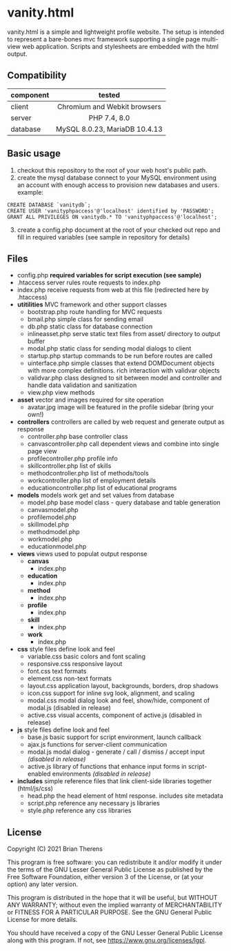 # vanity.html

vanity.html is a simple and lightweight profile website. The setup is intended to represent a bare-bones mvc framework supporting a single page multi-view web application. Scripts and stylesheets are embedded with the html output.

## Compatibility
| component | tested |
|----------|:-------------:|
| client   | Chromium and Webkit browsers |
| server   | PHP 7.4, 8.0 |
| database | MySQL 8.0.23, MariaDB 10.4.13 |

## Basic usage

1. checkout this repository to the root of your web host's public path.
2. create the mysql database
connect to your MySQL environment using an account with enough access to provision new databases and users. example:
```
CREATE DATABASE `vanitydb`;  
CREATE USER 'vanityphpaccess'@'localhost' identified by 'PASSWORD';  
GRANT ALL PRIVILEGES ON vanitydb.* TO 'vanityphpaccess'@'localhost';  
```
3. create a config.php document at the root of your checked out repo and fill in required variables (see sample in repository for details)

## Files
- config.php  **required variables for script execution (see sample)**
- .htaccess  server rules route requests to index.php
- index.php  receive requests from web at this file (redirected here by .htaccess)
- __utitilities__  MVC framework and other support classes
  - bootstrap.php  route handling for MVC requests
  - bmail.php  simple class for sending email
  - db.php  static class for database connection
  - inlineasset.php  serve static text files from asset/ directory to output buffer
  - modal.php  static class for sending modal dialogs to client
  - startup.php  startup commands to be run before routes are called
  - uinterface.php  simple classes that extend DOMDocument objects with more complex definitions. rich interaction with validvar objects
  - validvar.php  class designed to sit between model and controller and handle data validation and sanitization
  - view.php  view methods
- __asset__  vector and images required for site operation
  - avatar.jpg  image will be featured in the profile sidebar (bring your own!)
- __controllers__  controllers are called by web request and generate output as response
  - controller.php  base controller class
  - canvascontroller.php  call dependent views and combine into single page view
  - profilecontroller.php  profile info
  - skillcontroller.php list of skills
  - methodcontroller.php list of methods/tools
  - workcontroller.php list of employment details
  - educationcontroller.php list of educational programs
- __models__  models work get and set values from database
  - model.php  base model class - query database and table generation
  - canvasmodel.php
  - profilemodel.php
  - skillmodel.php
  - methodmodel.php
  - workmodel.php
  - educationmodel.php
- __views__  views used to populat output response
  - __canvas__
    - index.php
  - __education__
    - index.php
  - __method__
    - index.php
  - __profile__
    - index.php
  - __skill__
    - index.php
  - __work__
    - index.php
- __css__  style files define look and feel
  - variable.css  basic colors and font scaling
  - responsive.css  responsive layout
  - font.css  text formats
  - element.css  non-text formats
  - layout.css   application layout, backgrounds, borders, drop shadows
  - icon.css  support for inline svg look, alignment, and scaling
  - modal.css  modal dialog look and feel, show/hide, component of modal.js (disabled in release)
  - active.css  visual accents, component of active.js (disabled in release)
- __js__  style files define look and feel
  - base.js  basic support for script environment, launch callback
  - ajax.js  functions for server-client communication
  - modal.js  modal dialog - generate / call / dismiss / accept input _(disabled in release)_
  - active.js  library of functions that enhance input forms in script-enabled environments _(disabled in release)_
- __includes__  simple reference files that link client-side libraries together (html/js/css)
  - head.php  the head element of html response. includes site metadata
  - script.php  reference any necessary js libraries
  - style.php  reference any css libraries


## License
Copyright (C) 2021 Brian Therens

This program is free software: you can redistribute it and/or modify
it under the terms of the GNU Lesser General Public License as published by
the Free Software Foundation, either version 3 of the License, or
(at your option) any later version.

This program is distributed in the hope that it will be useful,
but WITHOUT ANY WARRANTY; without even the implied warranty of
MERCHANTABILITY or FITNESS FOR A PARTICULAR PURPOSE.  See the
GNU General Public License for more details.

You should have received a copy of the GNU Lesser General Public License
along with this program.  If not, see <https://www.gnu.org/licenses/lgpl>.
